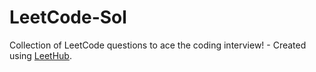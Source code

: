 # LeetCode-Sol
Collection of LeetCode questions to ace the coding interview! - Created using [LeetHub](https://github.com/QasimWani/LeetHub).
